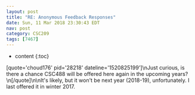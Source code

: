 ```yaml
---
layout: post
title: "RE: Anonymous Feedback Responses"
date: Sun, 11 Mar 2018 23:30:43 EDT
nav: post
category: CSC209
tags: [7467]
---
```


* content
{:toc}

[quote='choud176' pid='28218' dateline='1520825199']\nJust curious, is there a chance CSC488 will be offered here again in the upcoming years?\n[/quote]\n\nIt's likely, but it won't be next year (2018-19), unfortunately.  I last offered it in winter 2017.
<!-- more -->
<p></p>

